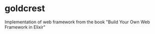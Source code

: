 # goldcrest
Implementation of web framework from the book "Build Your Own Web Framework in Elixir" 
